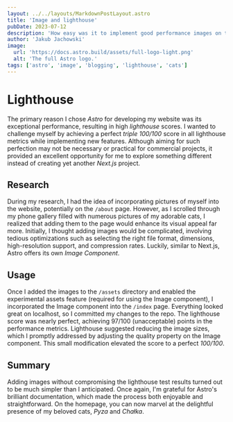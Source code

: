 ```yaml
---
layout: ../../layouts/MarkdownPostLayout.astro
title: 'Image and lighthouse'
pubDate: 2023-07-12
description: 'How easy was it to implement good performance images on the website and why I care about lighthouse score'
author: 'Jakub Jachowski'
image:
  url: 'https://docs.astro.build/assets/full-logo-light.png'
  alt: 'The full Astro logo.'
tags: ['astro', 'image', 'blogging', 'lighthouse', 'cats']
---
```


# Lighthouse

The primary reason I chose _Astro_ for developing my website was its exceptional performance, resulting in high _lighthouse_ scores. I wanted to challenge myself by achieving a perfect _triple 100/100_ score in all lighthouse metrics while implementing new features. Although aiming for such perfection may not be necessary or practical for commercial projects, it provided an excellent opportunity for me to explore something different instead of creating yet another _Next.js_ project.

## Research

During my research, I had the idea of incorporating pictures of myself into the website, potentially on the `/about` page. However, as I scrolled through my phone gallery filled with numerous pictures of my adorable cats, I realized that adding them to the page would enhance its visual appeal far more. Initially, I thought adding images would be complicated, involving tedious optimizations such as selecting the right file format, dimensions, high-resolution support, and compression rates. Luckily, similar to Next.js, Astro offers its own _Image Component_.

## Usage

Once I added the images to the `/assets` directory and enabled the experimental assets feature (required for using the Image component), I incorporated the Image component into the `/index` page. Everything looked great on localhost, so I committed my changes to the repo. The lighthouse score was nearly perfect, achieving 97/100 (unacceptable) points in the performance metrics. Lighthouse suggested reducing the image sizes, which I promptly addressed by adjusting the quality property on the Image component. This small modification elevated the score to a perfect _100/100_.

## Summary

Adding images without compromising the lighthouse test results turned out to be much simpler than I anticipated. Once again, I'm grateful for Astro's brilliant documentation, which made the process both enjoyable and straightforward. On the homepage, you can now marvel at the delightful presence of my beloved cats, _Pyza_ and _Chałka_.
